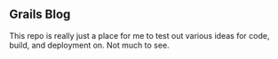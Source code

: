 Grails Blog
-----------

This repo is really just a place for me to test out various ideas for code, build, and deployment on. Not much to see.
